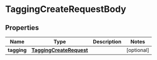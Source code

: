 

# TaggingCreateRequestBody


## Properties

Name | Type | Description | Notes
------------ | ------------- | ------------- | -------------
**tagging** | [**TaggingCreateRequest**](TaggingCreateRequest.md) |  |  [optional]



